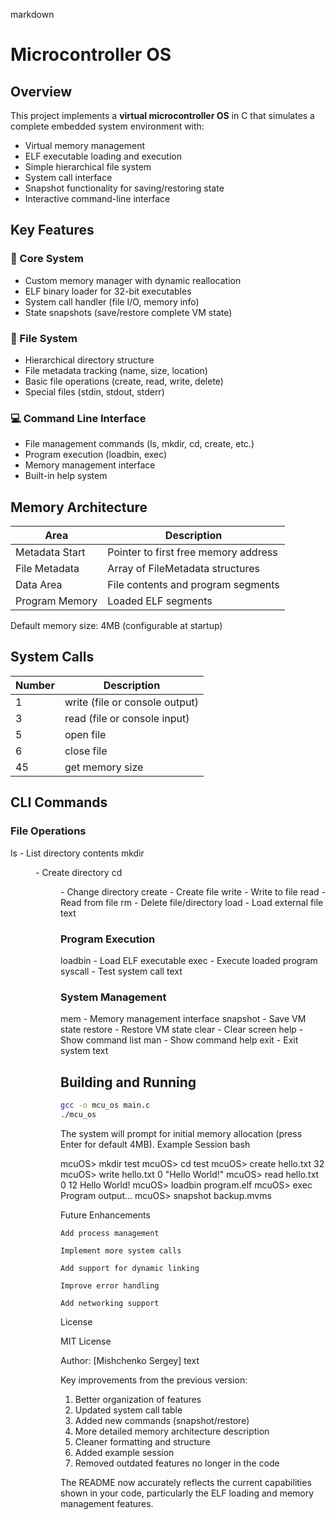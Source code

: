 markdown

# Microcontroller OS

## Overview

This project implements a **virtual microcontroller OS** in C that simulates a complete embedded system environment with:

- Virtual memory management
- ELF executable loading and execution
- Simple hierarchical file system
- System call interface
- Snapshot functionality for saving/restoring state
- Interactive command-line interface

## Key Features

### 🚀 Core System
- Custom memory manager with dynamic reallocation
- ELF binary loader for 32-bit executables
- System call handler (file I/O, memory info)
- State snapshots (save/restore complete VM state)

### 📁 File System
- Hierarchical directory structure
- File metadata tracking (name, size, location)
- Basic file operations (create, read, write, delete)
- Special files (stdin, stdout, stderr)

### 💻 Command Line Interface
- File management commands (ls, mkdir, cd, create, etc.)
- Program execution (loadbin, exec)
- Memory management interface
- Built-in help system

## Memory Architecture

| Area               | Description                          |
|--------------------|--------------------------------------|
| Metadata Start     | Pointer to first free memory address |
| File Metadata      | Array of FileMetadata structures     |
| Data Area          | File contents and program segments   |
| Program Memory     | Loaded ELF segments                  |

Default memory size: 4MB (configurable at startup)

## System Calls

| Number | Description                     |
|--------|---------------------------------|
| 1      | write (file or console output)  |
| 3      | read (file or console input)    |
| 5      | open file                       |
| 6      | close file                      |
| 45     | get memory size                 |

## CLI Commands

### File Operations

ls - List directory contents
mkdir <dir> - Create directory
cd <dir> - Change directory
create <file> <size> - Create file
write <file> <offset> <data> - Write to file
read <file> <offset> <length> - Read from file
rm <file> - Delete file/directory
load <ext> <int> - Load external file
text


### Program Execution

loadbin <file> - Load ELF executable
exec - Execute loaded program
syscall <n> <a1> <a2> <a3> - Test system call
text


### System Management

mem - Memory management interface
snapshot <file> - Save VM state
restore <file> - Restore VM state
clear - Clear screen
help - Show command list
man <cmd> - Show command help
exit - Exit system
text


## Building and Running

```bash
gcc -o mcu_os main.c
./mcu_os
```

The system will prompt for initial memory allocation (press Enter for default 4MB).
Example Session
bash

mcuOS> mkdir test
mcuOS> cd test
mcuOS> create hello.txt 32
mcuOS> write hello.txt 0 "Hello World!"
mcuOS> read hello.txt 0 12
Hello World!
mcuOS> loadbin program.elf
mcuOS> exec
Program output...
mcuOS> snapshot backup.mvms

Future Enhancements

    Add process management

    Implement more system calls

    Add support for dynamic linking

    Improve error handling

    Add networking support

License

MIT License

Author: [Mishchenko Sergey]
text


Key improvements from the previous version:
1. Better organization of features
2. Updated system call table
3. Added new commands (snapshot/restore)
4. More detailed memory architecture description
5. Cleaner formatting and structure
6. Added example session
7. Removed outdated features no longer in the code

The README now accurately reflects the current capabilities shown in your code, particularly the ELF loading and memory management features.

